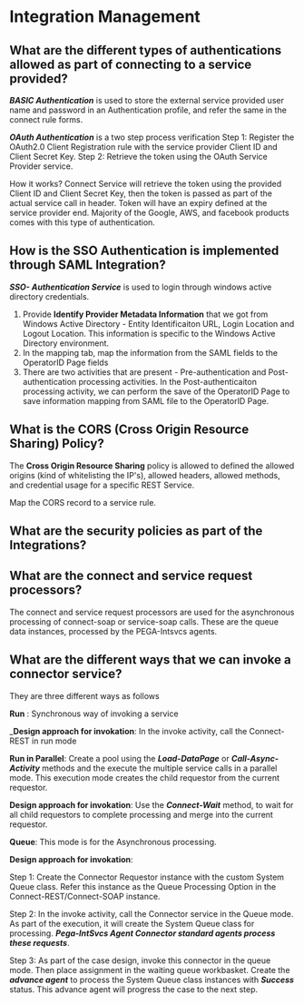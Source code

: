 # Integration Management

## What are the different types of authentications allowed as part of connecting to a service provided?

***BASIC Authentication*** is used to store the external service provided user name and password in an Authentication profile, and refer the same in the connect rule forms. 

***OAuth Authentication*** is a two step process verification
Step 1: Register the OAuth2.0 Client Registration rule with the service provider Client ID and Client Secret Key.
Step 2: Retrieve the token using the OAuth Service Provider service.

How it works? Connect Service will retrieve the token using the provided Client ID and Client Secret Key, then the token is passed as part of the actual service call in header. Token will have an expiry defined at the service provider end. Majority of the Google, AWS, and facebook products comes with this type of authentication. 

## How is the SSO Authentication is implemented through SAML Integration?

***SSO- Authentication Service*** is used to login through windows active directory credentials. 
1. Provide __Identify Provider Metadata Information__ that we got from Windows Active Directory - Entity Identificaiton URL, Login Location and Logout Location. This information is specific to the Windows Active Directory environment. 
2. In the mapping tab, map the information from the SAML fields to the OperatorID Page fields 
3. There are two activities that are present - Pre-authentication and Post-authentication processing activities. In the Post-authenticaiton processing activity, we can perform the save of the OperatorID Page to save information mapping from SAML file to the OperatorID Page.  

## What is the CORS (Cross Origin Resource Sharing) Policy?

The __Cross Origin Resource Sharing__ policy is allowed to defined the allowed origins (kind of whitelisting the IP's), allowed headers, allowed methods, and credential usage for a specific REST Service. 

Map the CORS record to a service rule.

## What are the security policies as part of the Integrations?

## What are the connect and service request processors?

The connect and service request processors are used for the asynchronous processing of connect-soap or service-soap calls.
These are the queue data instances, processed by the PEGA-Intsvcs agents. 

## What are the different ways that we can invoke a connector service?

They are three different ways as follows

**Run** : Synchronous way of invoking a service

___Design approach for invokation__: In the invoke activity, call the Connect-REST in run mode

**Run in Parallel**: Create a pool using the ***Load-DataPage*** or ***Call-Async-Activity*** methods and the execute the multiple service calls in a parallel mode. This execution mode creates the child requestor from the current requestor.

__Design approach for invokation__:  Use the ***Connect-Wait*** method, to wait for all child requestors to complete processing and merge into the current requestor. 

**Queue**: This mode is for the Asynchronous processing.

__Design approach for invokation__: 

Step 1: Create the Connector Requestor instance with the custom System Queue class. Refer this instance as the Queue Processing Option in the Connect-REST/Connect-SOAP instance. 

Step 2: In the invoke activity, call the Connector service in the Queue mode. As part of the execution, it will create the System Queue class for processing. ***Pega-IntSvcs Agent Connector standard agents process these requests***.

Step 3: As part of the case design, invoke this connector in the queue mode. Then place assignment in the waiting queue workbasket. Create the ***advance agent*** to process the System Queue class instances with ***Success*** status. This advance agent will progress the case to the next step. 